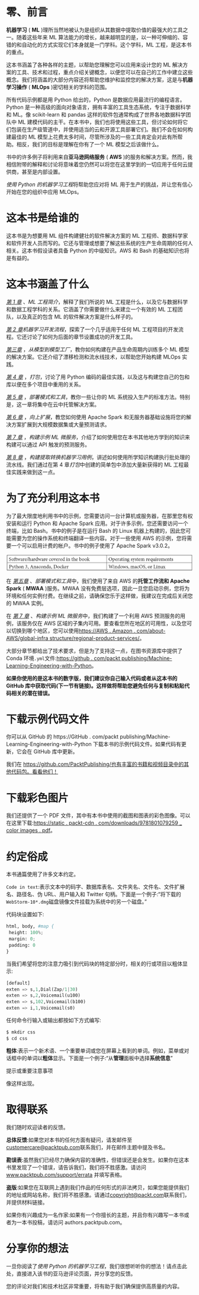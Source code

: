 

# 零、前言

**机器学习** ( **ML** )理所当然地被认为是组织从其数据中提取价值的最强大的工具之一。随着这些年来 ML 算法能力的增长，越来越明显的是，以一种可伸缩的、容错的和自动化的方式实现它们本身就是一门学科。这个学科，ML 工程，是这本书的重点。

这本书涵盖了各种各样的主题，以帮助您理解您可以应用来设计您的 ML 解决方案的工具、技术和过程，重点介绍关键概念，以便您可以在自己的工作中建立这些概念。我们将涵盖的大部分内容还将帮助您维护和监控您的解决方案，这是与**机器学习操作** ( **MLOps** )密切相关的学科的范围。

所有代码示例都是用 Python 给出的，Python 是数据应用最流行的编程语言。Python 是一种高级的面向对象语言，拥有丰富的工具生态系统，专注于数据科学和 ML。像 scikit-learn 和 pandas 这样的软件包通常构成了世界各地数据科学团队中 ML 建模代码的主干。在本书中，我们也将使用这些工具，但讨论如何将它们包装在生产级管道中，并使用适当的云和开源工具部署它们。我们不会在如何构建最佳的 ML 模型上花费太多时间，尽管所涉及的一些工具肯定会对此有所帮助。相反，我们的目标是理解在你有了一个 ML 模型之后该做什么。

书中的许多例子将利用来自**亚马逊网络服务** ( **AWS** )的服务和解决方案。然而，我相信附带的解释和讨论将意味着您仍然可以将您在这里学到的一切应用于任何云提供商，甚至是内部设置。

*使用 Python 的机器学习工程*将帮助您应对将 ML 用于生产的挑战，并让您有信心开始在您的组织中应用 MLOps。

# 这本书是给谁的

这本书是为想要用 ML 组件构建健壮的软件解决方案的 ML 工程师、数据科学家和软件开发人员而写的。它还与管理或想要了解这些系统的生产生命周期的任何人相关。这本书假设读者具备 Python 的中级知识。AWS 和 Bash 的基础知识也将是有益的。

# 这本书涵盖了什么

[*第 1 章*](B17343_01_Final_JC_ePub.xhtml#_idTextAnchor014) 、*ML 工程简介*，解释了我们所说的 ML 工程是什么，以及它与数据科学和数据工程学科的关系。它涵盖了你需要做什么来建立一个有效的 ML 工程团队，以及真正的包含 ML 的软件解决方案是什么样子的。

[*第 2 章*](B17343_02_Final_JC_ePub.xhtml#_idTextAnchor030)*机器学习开发流程*，探索了一个几乎适用于任何 ML 工程项目的开发流程。它还讨论了如何为后面的章节设置成功的开发工具。

[*第三章*](B17343_03_Final_JC_ePub.xhtml#_idTextAnchor055) ，*从模型到模型工厂*，教你如何构建在产品生命周期内训练多个 ML 模型的解决方案。它还介绍了漂移检测和流水线技术，以帮助您开始构建 MLOps 实践。

[*第 4 章*](B17343_04_Final_JC_ePub.xhtml#_idTextAnchor095) ，*打包*，讨论了用 Python 编码的最佳实践，以及这与构建您自己的包和库以便在多个项目中重用的关系。

[*第 5 章*](B17343_05_Final_JC_ePub.xhtml#_idTextAnchor116) ，*部署模式和工具*，教你一些让你的 ML 系统投入生产的标准方法。特别是，这一章将集中在云中托管解决方案。

[*第 6 章*](B17343_06_Final_JC_ePub.xhtml#_idTextAnchor132) ，*向上扩展*，教您如何使用 Apache Spark 和无服务器基础设施将您的解决方案扩展到大规模数据集或大量预测请求。

[*第 7 章*](B17343_07_Final_JC_ePub.xhtml#_idTextAnchor141) ，*构建示例 ML 微服务*，介绍了如何使用您在本书其他地方学到的知识来构建可以通过 API 触发的预测服务。

[*第 8 章*](B17343_08_Final_JC_ePub.xhtml#_idTextAnchor150) ，*构建提取转换机器学习用例*，讲述如何使用所学知识构建执行批处理的流水线。我们通过在第 4 章*打包*中创建的简单包中添加大量新获得的 ML 工程最佳实践来做到这一点。

# 为了充分利用这本书

为了最大限度地利用书中的示例，您需要访问一台计算机或服务器，在那里您有权安装和运行 Python 和 Apache Spark 应用。对于许多示例，您还需要访问一个终端，比如 Bash。书中的例子是在运行 Bash 的 Linux 机器上构建的，因此您可能需要为您的操作系统和终端翻译一些内容。对于一些使用 AWS 的示例，您将需要一个可以启用计费的帐户。书中的例子使用了 Apache Spark v3.0.2。

![](img/Preface_Table.jpg)

在 [*第五章*](B17343_05_Final_JC_ePub.xhtml#_idTextAnchor116) 、*部署模式和工具*中，我们使用了来自 AWS 的**托管工作流和 Apache Spark** ( **MWAA** )服务。MWAA 没有免费层选项，因此一旦您启动示例，您将为环境和任何实例付费。在继续之前，请确保您乐于这样做，我建议在完成后关闭您的 MWAA 实例。

在 [*第 7 章*](B17343_07_Final_JC_ePub.xhtml#_idTextAnchor141) 、*构建示例 ML 微服务*中，我们构建了一个利用 AWS 预测服务的用例，该服务仅在 AWS 区域的子集内可用。要查看您所在地区的可用性，以及您可以切换到哪个地区，您可以使用[https://AWS . Amazon . com/about-AWS/global-infra structure/regional-product-services/](https://aws.amazon.com/about-aws/global-infrastructure/regional-product-services/)。

大部分章节都给出了技术要求，但是为了支持这一点，在图书资源库中提供了 Conda 环境`.yml`文件:[https://github . com/packt publishing/Machine-Learning-Engineering-with-Python](https://github.com/PacktPublishing/Machine-Learning-Engineering-with-Python)。

**如果你使用的是这本书的数字版，我们建议你自己输入代码或者从这本书的 GitHub 库中获取代码(下一节有链接)。这样做将帮助您避免任何与复制和粘贴代码相关的潜在错误。**

# 下载示例代码文件

你可以从 GitHub 的 https://GitHub . com/packt publishing/Machine-Learning-Engineering-with-Python 下载本书的示例代码文件。如果代码有更新，它会在 GitHub 库中更新。

我们在 https://github.com/PacktPublishing/也有丰富的书籍和视频目录中的其他代码包。看看他们！

# 下载彩色图片

我们还提供了一个 PDF 文件，其中有本书中使用的截图和图表的彩色图像。可以在这里下载:[https://static . packt-cdn . com/downloads/9781801079259 _ color images . pdf](https://static.packt-cdn.com/downloads/9781801079259_ColorImages.pdf)。

# 约定俗成

本书通篇使用了许多文本约定。

`Code in text`:表示文本中的码字、数据库表名、文件夹名、文件名、文件扩展名、路径名、伪 URL、用户输入和 Twitter 句柄。下面是一个例子:“将下载的`WebStorm-10*.dmg`磁盘镜像文件挂载为系统中的另一个磁盘。”

代码块设置如下:

```py
html, body, #map {
 height: 100%; 
 margin: 0;
 padding: 0
}
```

当我们希望将您的注意力吸引到代码块的特定部分时，相关的行或项目以粗体显示:

```py
[default]
exten => s,1,Dial(Zap/1|30)
exten => s,2,Voicemail(u100)
exten => s,102,Voicemail(b100)
exten => i,1,Voicemail(s0)
```

任何命令行输入或输出都按如下方式编写:

```py
$ mkdir css
$ cd css
```

**粗体**:表示一个新术语、一个重要单词或您在屏幕上看到的单词。例如，菜单或对话框中的单词以**粗体**显示。下面是一个例子:“从**管理**面板中选择**系统信息**”

提示或重要注意事项

像这样出现。

# 取得联系

我们随时欢迎读者的反馈。

**总体反馈**:如果您对本书的任何方面有疑问，请发邮件至[customercare@packtpub.com](mailto:customercare@packtpub.com)联系我们，并在邮件主题中提及书名。

**勘误表**:虽然我们已经尽力确保内容的准确性，但错误还是会发生。如果你在这本书里发现了一个错误，请告诉我们，我们将不胜感激。请访问 www.packtpub.com/support/errata 并填写表格。

**盗版**:如果您在互联网上遇到我们作品的任何形式的非法拷贝，如果您能提供我们的地址或网站名称，我们将不胜感激。请通过[copyright@packt.com](mailto:copyright@packt.com)联系我们，并提供材料链接。

如果你有兴趣成为一名作家:如果有一个你擅长的主题，并且你有兴趣写一本书或者为一本书投稿，请访问 authors.packtpub.com。

# 分享你的想法

一旦你阅读了*使用 Python 的机器学习工程*，我们很想听听你的想法！请点击此处，直接进入该书的亚马逊评论页面，并分享您的反馈。

您的评论对我们和技术社区非常重要，将有助于我们确保提供高质量的内容。